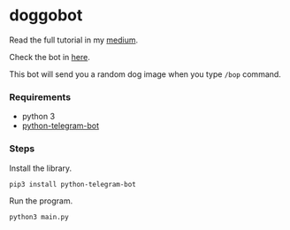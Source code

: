 # doggobot

Read the full tutorial in my [medium](https://medium.com/free-code-camp/learn-to-build-your-first-bot-in-telegram-with-python-4c99526765e4?source=friends_link&sk=b3681100973dda5ee1a98c93e240c994).

Check the bot in [here](http://telegram.me/picdoggobot).

This bot will send you a random dog image when you type `/bop` command.

### Requirements
- python 3
- [python-telegram-bot](https://github.com/python-telegram-bot/python-telegram-bot)

### Steps
Install the library.
```
pip3 install python-telegram-bot
```

Run the program.
```
python3 main.py
```
